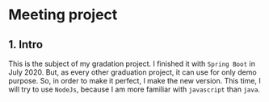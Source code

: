 # Meeting project

## 1. Intro
This is the subject of my gradation project. 
I finished it with `Spring Boot` in July 2020. 
But, as every other graduation project,
it can use for only demo purpose.
So, in order to make it perfect, 
I make the new version. This time, 
I will try to use `NodeJs`, because 
I am more familiar with `javascript` than `java`.
